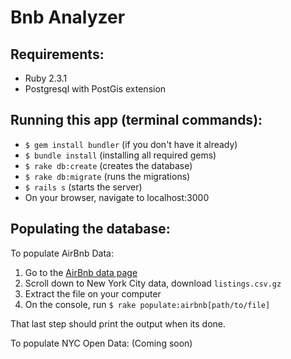 # Bnb Analyzer

## Requirements:

* Ruby 2.3.1
* Postgresql with PostGis extension

## Running this app (terminal commands):

* `$ gem install bundler` (if you don't have it already)
* `$ bundle install` (installing all required gems)
* `$ rake db:create` (creates the database)
* `$ rake db:migrate` (runs the migrations)
* `$ rails s` (starts the server)
* On your browser, navigate to localhost:3000

## Populating the database:

To populate AirBnb Data:
1. Go to the [AirBnb data page](insideairbnb.com/get-the-data.html)
2. Scroll down to New York City data, download `listings.csv.gz`
3. Extract the file on your computer
4. On the console, run `$ rake populate:airbnb[path/to/file]`

That last step should print the output when its done.

To populate NYC Open Data: 
(Coming soon)